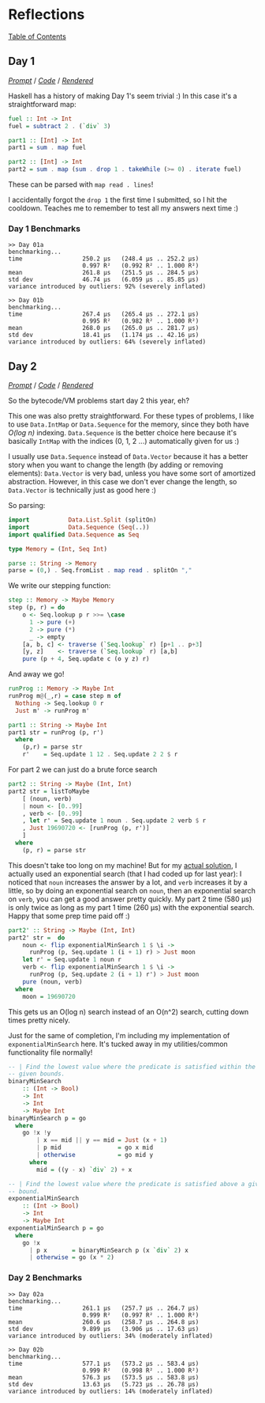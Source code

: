 Reflections
===========

[Table of Contents][]

[Table of Contents]: https://github.com/mstksg/advent-of-code-2019#reflections-and-benchmarks

Day 1
-----

*[Prompt][d01p]* / *[Code][d01g]* / *[Rendered][d01h]*

[d01p]: https://adventofcode.com/2019/day/1
[d01g]: https://github.com/mstksg/advent-of-code-2019/blob/master/src/AOC/Challenge/Day01.hs
[d01h]: https://mstksg.github.io/advent-of-code-2019/src/AOC.Challenge.Day01.html

Haskell has a history of making Day 1's seem trivial :)  In this case it's a
straightforward map:

```haskell
fuel :: Int -> Int
fuel = subtract 2 . (`div` 3)

part1 :: [Int] -> Int
part1 = sum . map fuel

part2 :: [Int] -> Int
part2 = sum . map (sum . drop 1 . takeWhile (>= 0) . iterate fuel)
```

These can be parsed with `map read . lines`!

I accidentally forgot the `drop 1` the first time I submitted, so I hit the
cooldown.  Teaches me to remember to test all my answers next time :)

### Day 1 Benchmarks

```
>> Day 01a
benchmarking...
time                 250.2 μs   (248.4 μs .. 252.2 μs)
                     0.997 R²   (0.992 R² .. 1.000 R²)
mean                 261.8 μs   (251.5 μs .. 284.5 μs)
std dev              46.74 μs   (6.059 μs .. 85.85 μs)
variance introduced by outliers: 92% (severely inflated)

>> Day 01b
benchmarking...
time                 267.4 μs   (265.4 μs .. 272.1 μs)
                     0.995 R²   (0.982 R² .. 1.000 R²)
mean                 268.0 μs   (265.0 μs .. 281.7 μs)
std dev              18.41 μs   (1.174 μs .. 42.16 μs)
variance introduced by outliers: 64% (severely inflated)
```

Day 2
-----

*[Prompt][d02p]* / *[Code][d02g]* / *[Rendered][d02h]*

[d02p]: https://adventofcode.com/2019/day/2
[d02g]: https://github.com/mstksg/advent-of-code-2019/blob/master/src/AOC/Challenge/Day02.hs
[d02h]: https://mstksg.github.io/advent-of-code-2019/src/AOC.Challenge.Day02.html

So the bytecode/VM problems start day 2 this year, eh?

This one was also pretty straightforward.  For these types of problems, I like
to use `Data.IntMap` or `Data.Sequence` for the memory, since they both have
*O(log n)* indexing.  `Data.Sequence` is the better choice here because it's
basically `IntMap` with the indices (0, 1, 2 ...) automatically given for us :)

I usually use `Data.Sequence` instead of `Data.Vector` because it has a better
story when you want to change the length (by adding or removing elements):
`Data.Vector` is very bad, unless you have some sort of amortized abstraction.
However, in this case we don't ever change the length, so `Data.Vector` is
technically just as good here :)

So parsing:

```haskell
import           Data.List.Split (splitOn)
import           Data.Sequence (Seq(..))
import qualified Data.Sequence as Seq

type Memory = (Int, Seq Int)

parse :: String -> Memory
parse = (0,) . Seq.fromList . map read . splitOn ","
```

We write our stepping function:

```haskell
step :: Memory -> Maybe Memory
step (p, r) = do
    o <- Seq.lookup p r >>= \case
      1 -> pure (+)
      2 -> pure (*)
      _ -> empty
    [a, b, c] <- traverse (`Seq.lookup` r) [p+1 .. p+3]
    [y, z]    <- traverse (`Seq.lookup` r) [a,b]
    pure (p + 4, Seq.update c (o y z) r)
```

And away we go!

```haskell
runProg :: Memory -> Maybe Int
runProg m@(_,r) = case step m of
  Nothing -> Seq.lookup 0 r
  Just m' -> runProg m'

part1 :: String -> Maybe Int
part1 str = runProg (p, r')
  where
    (p,r) = parse str
    r'    = Seq.update 1 12 . Seq.update 2 2 $ r
```

For part 2 we can just do a brute force search

```haskell
part2 :: String -> Maybe (Int, Int)
part2 str = listToMaybe
    [ (noun, verb)
    | noun <- [0..99]
    , verb <- [0..99]
    , let r' = Seq.update 1 noun . Seq.update 2 verb $ r
    , Just 19690720 <- [runProg (p, r')]
    ]
  where
    (p, r) = parse str
```

This doesn't take too long on my machine!  But for my [actual solution][d02g],
I actually used an exponential search (that I had coded up for last year): I
noticed that `noun` increases the answer by a lot, and `verb` increases it by a
little, so by doing an exponential search on `noun`, then an exponential search
on `verb`, you can get a good answer pretty quickly.  My part 2 time (580 μs)
is only twice as long as my part 1 time (260 μs) with the exponential search.
Happy that some prep time paid off :)

```haskell
part2' :: String -> Maybe (Int, Int)
part2' str =  do
    noun <- flip exponentialMinSearch 1 $ \i ->
      runProg (p, Seq.update 1 (i + 1) r) > Just moon
    let r' = Seq.update 1 noun r
    verb <- flip exponentialMinSearch 1 $ \i ->
      runProg (p, Seq.update 2 (i + 1) r') > Just moon
    pure (noun, verb)
  where
    moon = 19690720
```

This gets us an O(log n) search instead of an O(n^2) search, cutting down times
pretty nicely.

Just for the same of completion, I'm including my implementation of
`exponentialMinSearch` here.  It's tucked away in my utilities/common
functionality file normally!

```haskell
-- | Find the lowest value where the predicate is satisfied within the
-- given bounds.
binaryMinSearch
    :: (Int -> Bool)
    -> Int
    -> Int
    -> Maybe Int
binaryMinSearch p = go
  where
    go !x !y
        | x == mid || y == mid = Just (x + 1)
        | p mid                = go x mid
        | otherwise            = go mid y
      where
        mid = ((y - x) `div` 2) + x

-- | Find the lowest value where the predicate is satisfied above a given
-- bound.
exponentialMinSearch
    :: (Int -> Bool)
    -> Int
    -> Maybe Int
exponentialMinSearch p = go
  where
    go !x
      | p x       = binaryMinSearch p (x `div` 2) x
      | otherwise = go (x * 2)
```

### Day 2 Benchmarks

```
>> Day 02a
benchmarking...
time                 261.1 μs   (257.7 μs .. 264.7 μs)
                     0.999 R²   (0.997 R² .. 1.000 R²)
mean                 260.6 μs   (258.7 μs .. 264.8 μs)
std dev              9.899 μs   (3.906 μs .. 17.63 μs)
variance introduced by outliers: 34% (moderately inflated)

>> Day 02b
benchmarking...
time                 577.1 μs   (573.2 μs .. 583.4 μs)
                     0.999 R²   (0.998 R² .. 1.000 R²)
mean                 576.3 μs   (573.5 μs .. 583.8 μs)
std dev              13.63 μs   (5.723 μs .. 26.78 μs)
variance introduced by outliers: 14% (moderately inflated)
```
